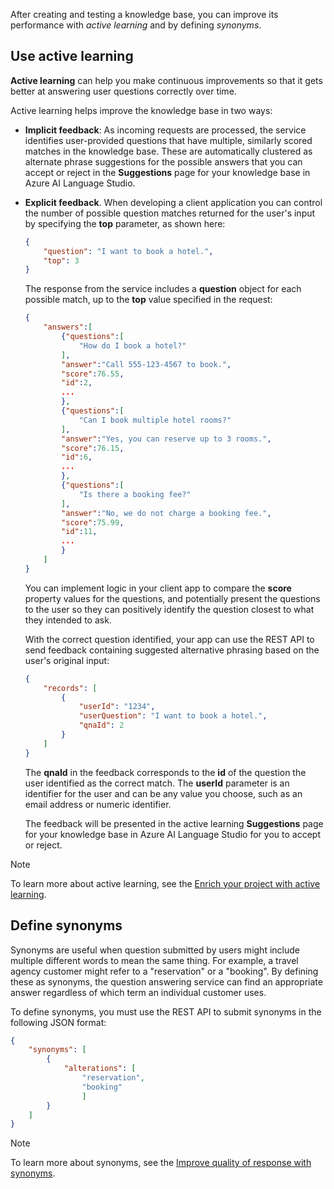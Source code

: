 After creating and testing a knowledge base, you can improve its performance with *active learning* and by defining *synonyms*.

## Use active learning

**Active learning** can help you make continuous improvements so that it gets better at answering user questions correctly over time.

Active learning helps improve the knowledge base in two ways:

- **Implicit feedback**: As incoming requests are processed, the service identifies user-provided questions that have multiple, similarly scored matches in the knowledge base. These are automatically clustered as alternate phrase suggestions for the possible answers that you can accept or reject in the **Suggestions** page for your knowledge base in Azure AI Language Studio.
- **Explicit feedback**. When developing a client application you can control the number of possible question matches returned for the user's input by specifying the **top** parameter, as shown here:

    ```JSON
    {
        "question": "I want to book a hotel.",
        "top": 3
    }
    ```

    The response from the service includes a **question** object for each possible match, up to the **top** value specified in the request:

    ```JSON
    {
        "answers":[
            {"questions":[
                "How do I book a hotel?"
            ],
            "answer":"Call 555-123-4567 to book.",
            "score":76.55,
            "id":2,
            ...
            },
            {"questions":[
                "Can I book multiple hotel rooms?"
            ],
            "answer":"Yes, you can reserve up to 3 rooms.",
            "score":76.15,
            "id":6,
            ...
            },
            {"questions":[
                "Is there a booking fee?"
            ],
            "answer":"No, we do not charge a booking fee.",
            "score":75.99,
            "id":11,
            ...
            }
        ]
    }
    ```

    You can implement logic in your client app to compare the **score** property values for the questions, and potentially present the questions to the user so they can positively identify the question closest to what they intended to ask.

    With the correct question identified, your app can use the REST API to send feedback containing suggested alternative phrasing based on the user's original input:

    ```JSON
    {
        "records": [
            {
                "userId": "1234",
                "userQuestion": "I want to book a hotel.",
                "qnaId": 2
            }
        ]
    }
    ```

    The **qnaId** in the feedback corresponds to the **id** of the question the user identified as the correct match. The **userId** parameter is an identifier for the user and can be any value you choose, such as an email address or numeric identifier.

    The feedback will be presented in the active learning **Suggestions** page for your knowledge base in Azure AI Language Studio for you to accept or reject.

> [!NOTE]
> To learn more about active learning, see the [Enrich your project with active learning](/azure/cognitive-services/language-service/question-answering/tutorials/active-learning).

## Define synonyms

Synonyms are useful when question submitted by users might include multiple different words to mean the same thing. For example, a travel agency customer might refer to a "reservation" or a "booking". By defining these as synonyms, the question answering service can find an appropriate answer regardless of which term an individual customer uses.

To define synonyms, you must use the REST API to submit synonyms in the following JSON format:

```JSON
{
    "synonyms": [
        {
            "alterations": [
                "reservation",
                "booking"
                ]
        }
    ]
}
```

> [!NOTE]
> To learn more about synonyms, see the [Improve quality of response with synonyms](/azure/cognitive-services/language-service/question-answering/tutorials/adding-synonyms).
